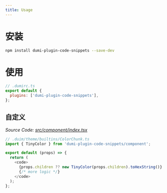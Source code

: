 ```yaml
---
title: Usage
---
```


# 安装

```bash
npm install dumi-plugin-code-snippets --save-dev
```

# 使用

```js {3} | pure
// .dumirc.ts
export default {
  plugins: ['dumi-plugin-code-snippets'],
};
```

## 自定义

<i>Source Code: [src/component/index.tsx](https://github.com/Wxh16144/dumi-plugin-code-snippets/blob/master/src/component/index.tsx)</i>

```js | pure
// .duim/theme/builtins/ColorChunk.ts
import { TinyColor } from 'dumi-plugin-code-snippets/component';

export default (props) => {
  return (
    <code>
      {props.children ?? new TinyColor(props.children).toHexString()}
      {/* more logic */}
    </code>
  );
};
```
